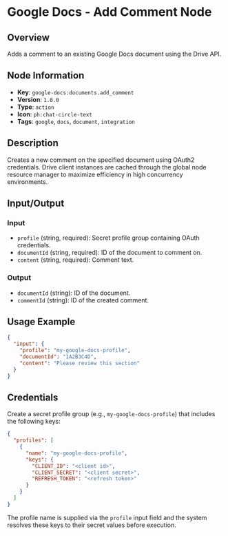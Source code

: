 # Google Docs - Add Comment Node

## Overview
Adds a comment to an existing Google Docs document using the Drive API.

## Node Information
- **Key**: `google-docs:documents.add_comment`
- **Version**: `1.0.0`
- **Type**: `action`
- **Icon**: `ph:chat-circle-text`
- **Tags**: `google`, `docs`, `document`, `integration`

## Description
Creates a new comment on the specified document using OAuth2 credentials. Drive client instances are cached through the global node resource manager to maximize efficiency in high concurrency environments.

## Input/Output
### Input
- `profile` (string, required): Secret profile group containing OAuth credentials.
- `documentId` (string, required): ID of the document to comment on.
- `content` (string, required): Comment text.

### Output
- `documentId` (string): ID of the document.
- `commentId` (string): ID of the created comment.

## Usage Example
```json
{
  "input": {
    "profile": "my-google-docs-profile",
    "documentId": "1A2B3C4D",
    "content": "Please review this section"
  }
}
```

## Credentials
Create a secret profile group (e.g., `my-google-docs-profile`) that includes the following keys:

```json
{
  "profiles": [
    {
      "name": "my-google-docs-profile",
      "keys": {
        "CLIENT_ID": "<client id>",
        "CLIENT_SECRET": "<client secret>",
        "REFRESH_TOKEN": "<refresh token>"
      }
    }
  ]
}
```

The profile name is supplied via the `profile` input field and the system resolves these keys to their secret values before execution.

